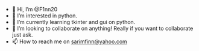 - 👋 Hi, I’m @F1nn20
- 👀 I’m interested in python.
- 🌱 I’m currently learning tkinter and gui on python.
- 💞️ I’m looking to collaborate on anything! Really if you want to collaborate just ask.
- 📫 How to reach me on sarimfinn@yahoo.com
